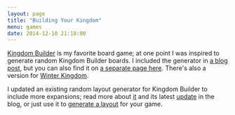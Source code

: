 ```yaml
---
layout: page
title: "Building Your Kingdom"
menu: games
date: 2014-12-10 21:18:00
---
```

[Kingdom Builder](http://en.wikipedia.org/wiki/Kingdom_Builder) is my favorite board game; at one point I was inspired to generate random Kingdom Builder boards.  I included the generator in [a blog post](/blog/2013/05/21/kingdom-board-builder/), but you can also find it on [a separate page here](board-builder.html).  There's also a version for [Winter Kingdom](winter-board-builder.html).

I updated an existing random layout generator for Kingdom Builder to include more expansions; read more about [it](/blog/2014/12/10/kingdom-builder-randomizer) and its latest [update](/blog/2017/06/17/harvest-randomizer/) in the blog, or just use it to [generate a layout](randomizer.html) for your game.
